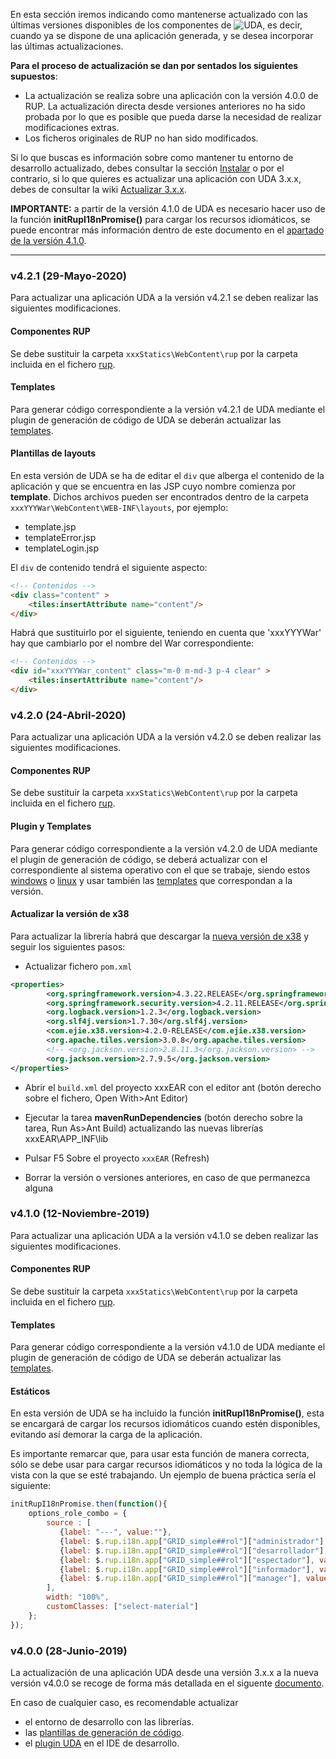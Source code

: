 En esta sección iremos indicando como mantenerse actualizado con las últimas versiones disponibles de los componentes de <img src='https://uda-ejie.github.io/images/imgwikis/uda-mini-micro2.png' alt='UDA' />, es decir, cuando ya se dispone de una aplicación generada, y se desea incorporar las últimas actualizaciones.

**Para el proceso de actualización se dan por sentados los siguientes supuestos**:
* La actualización se realiza sobre una aplicación con la versión 4.0.0 de RUP. La actualización directa desde versiones anteriores no ha sido probada por lo que es posible que pueda darse la necesidad de realizar modificaciones extras.
* Los ficheros originales de RUP no han sido modificados.

Si lo que buscas es información sobre como mantener tu entorno de desarrollo actualizado, debes consultar la sección [Instalar](https://github.com/UDA-EJIE/uda-ejie.github.io/wiki/Instalar) o por el contrario, si lo que quieres es actualizar una aplicación con UDA 3.x.x, debes de consultar la wiki [Actualizar 3.x.x](https://github.com/UDA-EJIE/uda-ejie.github.io/wiki/Actualizar-3.x.x).

**IMPORTANTE:** a partir de la versión 4.1.0 de UDA es necesario hacer uso de la función **initRupI18nPromise()** para cargar los recursos idiomáticos, se puede encontrar más información dentro de este documento en el [apartado de la versión 4.1.0](https://github.com/UDA-EJIE/uda-ejie.github.io/wiki/Actualizar/_edit#v410-12-noviembre-2019).
  
***

### v4.2.1 (29-Mayo-2020)

Para actualizar una aplicación UDA a la versión v4.2.1 se deben realizar las siguientes modificaciones.

#### Componentes RUP

Se debe sustituir la carpeta ```xxxStatics\WebContent\rup``` por la carpeta incluida en el fichero [rup](https://github.com/UDA-EJIE/udaRUP/releases/download/v4.2.1/rup-v4.2.1.zip).

#### Templates

Para generar código correspondiente a la versión v4.2.1 de UDA mediante el plugin de generación de código de UDA se deberán actualizar las [templates](https://github.com/UDA-EJIE/udaTemplates/releases/download/v4.2.1/templates-v4.2.1.zip).

#### Plantillas de layouts

En esta versión de UDA se ha de editar el ```div``` que alberga el contenido de la aplicación y que se encuentra en las JSP cuyo nombre comienza por **template**. Dichos archivos pueden ser encontrados dentro de la carpeta ```xxxYYYWar\WebContent\WEB-INF\layouts```, por ejemplo:
* template.jsp
* templateError.jsp
* templateLogin.jsp

El ```div``` de contenido tendrá el siguiente aspecto:
```html
<!-- Contenidos -->
<div class="content" >
	<tiles:insertAttribute name="content"/>
</div>
```

Habrá que sustituirlo por el siguiente, teniendo en cuenta que 'xxxYYYWar' hay que cambiarlo por el nombre del War correspondiente:
```html
<!-- Contenidos -->
<div id="xxxYYYWar_content" class="m-0 m-md-3 p-4 clear" >
	<tiles:insertAttribute name="content"/>
</div>
```

### v4.2.0 (24-Abril-2020)

Para actualizar una aplicación UDA a la versión v4.2.0 se deben realizar las siguientes modificaciones.

#### Componentes RUP

Se debe sustituir la carpeta ```xxxStatics\WebContent\rup``` por la carpeta incluida en el fichero [rup](https://github.com/UDA-EJIE/udaRUP/releases/download/v4.2.0/rup-v4.2.0.zip).

#### Plugin y Templates

Para generar código correspondiente a la versión v4.2.0 de UDA mediante el plugin de generación de código, se deberá actualizar con el correspondiente al sistema operativo con el que se trabaje, siendo estos [windows](https://github.com/UDA-EJIE/udaPlugin/releases/download/v4.2.0/udaPlugin_4.2.0_windows.zip) o [linux](https://github.com/UDA-EJIE/udaPlugin/releases/download/v4.2.0/udaPlugin_4.2.0_linux.zip) y usar también las [templates](https://github.com/UDA-EJIE/udaTemplates/releases/download/v4.2.0/templates-v4.2.0.zip) que correspondan a la versión.

#### Actualizar la versión de x38

Para actualizar la librería habrá que descargar la [nueva versión de x38](https://github.com/UDA-EJIE/udaLib/releases/tag/v4.2.0) y seguir los siguientes pasos:

* Actualizar fichero ```pom.xml```

```xml
<properties>
		<org.springframework.version>4.3.22.RELEASE</org.springframework.version>
		<org.springframework.security.version>4.2.11.RELEASE</org.springframework.security.version>
		<org.logback.version>1.2.3</org.logback.version>
		<org.slf4j.version>1.7.30</org.slf4j.version>
		<com.ejie.x38.version>4.2.0-RELEASE</com.ejie.x38.version>
		<org.apache.tiles.version>3.0.8</org.apache.tiles.version>
		<!-- <org.jackson.version>2.8.11.3</org.jackson.version> -->
		<org.jackson.version>2.7.9.5</org.jackson.version>
</properties>
```

* Abrir el ```build.xml``` del proyecto xxxEAR con el editor ant (botón derecho sobre el fichero, Open With>Ant Editor)

* Ejecutar la tarea **mavenRunDependencies** (botón derecho sobre la tarea, Run As>Ant Build) actualizando las nuevas librerías xxxEAR\APP_INF\lib

* Pulsar F5 Sobre el proyecto ```xxxEAR``` (Refresh)

* Borrar la versión o versiones anteriores, en caso de que permanezca alguna

### v4.1.0 (12-Noviembre-2019)

Para actualizar una aplicación UDA a la versión v4.1.0 se deben realizar las siguientes modificaciones.

#### Componentes RUP

Se debe sustituir la carpeta ```xxxStatics\WebContent\rup``` por la carpeta incluida en el fichero [rup](https://github.com/UDA-EJIE/udaRUP/releases/download/v4.1.0/rup-v4.1.0.zip).

#### Templates

Para generar código correspondiente a la versión v4.1.0 de UDA mediante el plugin de generación de código de UDA se deberán actualizar las [templates](https://github.com/UDA-EJIE/udaTemplates/releases/download/v4.1.0/templates-v4.1.0.zip).

#### Estáticos

En esta versión de UDA se ha incluido la función **initRupI18nPromise()**, esta se encargará de cargar los recursos idiomáticos cuando estén disponibles, evitando así demorar la carga de la aplicación.

Es importante remarcar que, para usar esta función de manera correcta, sólo se debe usar para cargar recursos idiomáticos y no toda la lógica de la vista con la que se esté trabajando. Un ejemplo de buena práctica sería el siguiente:
```js
initRupI18nPromise.then(function(){
    options_role_combo = {
        source : [
           {label: "---", value:""},
           {label: $.rup.i18n.app["GRID_simple##rol"]["administrador"], value:"administrador"},
           {label: $.rup.i18n.app["GRID_simple##rol"]["desarrollador"], value:"desarrollador"},
           {label: $.rup.i18n.app["GRID_simple##rol"]["espectador"], value:"espectador"},
           {label: $.rup.i18n.app["GRID_simple##rol"]["informador"], value:"informador"},
           {label: $.rup.i18n.app["GRID_simple##rol"]["manager"], value:"manager"}
        ],
        width: "100%",
        customClasses: ["select-material"]
    };
});
```

### v4.0.0 (28-Junio-2019)

La actualización de una aplicación UDA desde una versión 3.x.x a la nueva versión v4.0.0 se recoge de forma más detallada en el siguente [documento](https://github.com/UDA-EJIE/udaRUP/blob/develop/doc/MIGRACION_3-4.md).

En caso de cualquier caso, es recomendable actualizar 
* el entorno de desarrollo con las librerías.
* las [plantillas de generación de código](https://github.com/UDA-EJIE/udaTemplates/releases/download/v4.0.0/templates-v4.0.0.zip).
* el [plugin UDA](https://github.com/UDA-EJIE/udaPlugin/releases/tag/v4.0.0) en el IDE de desarrollo.